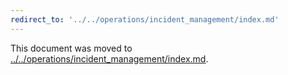 ```yaml
---
redirect_to: '../../operations/incident_management/index.md'
---
```


This document was moved to [../../operations/incident_management/index.md](../../operations/incident_management/index.md).

<!-- This redirect file can be deleted after February 1, 2021. -->
<!-- Before deletion, see: https://docs.gitlab.com/ee/development/documentation/#move-or-rename-a-page -->
